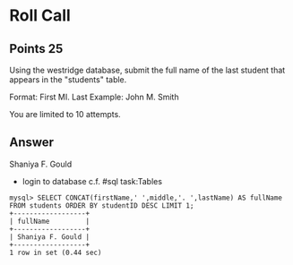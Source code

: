 # Roll Call

## Points 25

Using the westridge database, submit the full name of the last student that appears in the "students" table.

Format: First MI. Last
Example: John M. Smith

You are limited to 10 attempts.

## Answer

Shaniya F. Gould

- login to database c.f. #sql task:Tables

```
mysql> SELECT CONCAT(firstName,' ',middle,'. ',lastName) AS fullName FROM students ORDER BY studentID DESC LIMIT 1;
+------------------+
| fullName         |
+------------------+
| Shaniya F. Gould |
+------------------+
1 row in set (0.44 sec)
```
